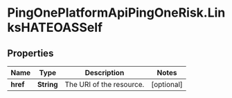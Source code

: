 # PingOnePlatformApiPingOneRisk.LinksHATEOASSelf

## Properties

Name | Type | Description | Notes
------------ | ------------- | ------------- | -------------
**href** | **String** | The URI of the resource. | [optional] 


